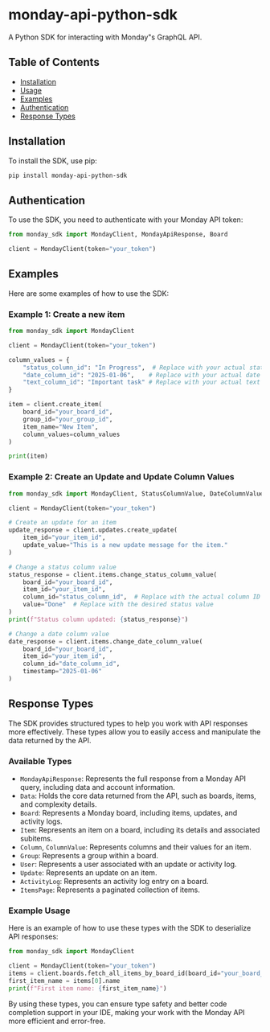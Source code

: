 # monday-api-python-sdk

A Python SDK for interacting with Monday"s GraphQL API.

## Table of Contents

- [Installation](#installation)
- [Usage](#usage)
- [Examples](#examples)
- [Authentication](#authentication)
- [Response Types](#response-types)

## Installation

To install the SDK, use pip:

```bash
pip install monday-api-python-sdk
```
## Authentication
To use the SDK, you need to authenticate with your Monday API token:

```python
from monday_sdk import MondayClient, MondayApiResponse, Board

client = MondayClient(token="your_token")
```

## Examples

Here are some examples of how to use the SDK:

### Example 1: Create a new item
```python
from monday_sdk import MondayClient

client = MondayClient(token="your_token")

column_values = {
    "status_column_id": "In Progress",  # Replace with your actual status column ID and value
    "date_column_id": "2025-01-06",    # Replace with your actual date column ID and date (YYYY-MM-DD format)
    "text_column_id": "Important task" # Replace with your actual text column ID and value
}

item = client.create_item(
    board_id="your_board_id", 
    group_id="your_group_id", 
    item_name="New Item", 
    column_values=column_values
)

print(item)
```
### Example 2: Create an Update and Update Column Values
```python
from monday_sdk import MondayClient, StatusColumnValue, DateColumnValue

client = MondayClient(token="your_token")

# Create an update for an item
update_response = client.updates.create_update(
    item_id="your_item_id",
    update_value="This is a new update message for the item."
)

# Change a status column value
status_response = client.items.change_status_column_value(
    board_id="your_board_id",
    item_id="your_item_id",
    column_id="status_column_id",  # Replace with the actual column ID
    value="Done"  # Replace with the desired status value
)
print(f"Status column updated: {status_response}")

# Change a date column value
date_response = client.items.change_date_column_value(
    board_id="your_board_id",
    item_id="your_item_id",
    column_id="date_column_id",
    timestamp="2025-01-06" 
)
```

## Response Types

The SDK provides structured types to help you work with API responses more effectively. These types allow you to easily access and manipulate the data returned by the API.

### Available Types

- `MondayApiResponse`: Represents the full response from a Monday API query, including data and account information.
- `Data`: Holds the core data returned from the API, such as boards, items, and complexity details.
- `Board`: Represents a Monday board, including items, updates, and activity logs.
- `Item`: Represents an item on a board, including its details and associated subitems.
- `Column`, `ColumnValue`: Represents columns and their values for an item.
- `Group`: Represents a group within a board.
- `User`: Represents a user associated with an update or activity log.
- `Update`: Represents an update on an item.
- `ActivityLog`: Represents an activity log entry on a board.
- `ItemsPage`: Represents a paginated collection of items.

### Example Usage

Here is an example of how to use these types with the SDK to deserialize API responses:
```python
from monday_sdk import MondayClient

client = MondayClient(token="your_token")
items = client.boards.fetch_all_items_by_board_id(board_id="your_board_id")
first_item_name = items[0].name
print(f"First item name: {first_item_name}")
```
By using these types, you can ensure type safety and better code completion support in your IDE, making your work with the Monday API more efficient and error-free.

